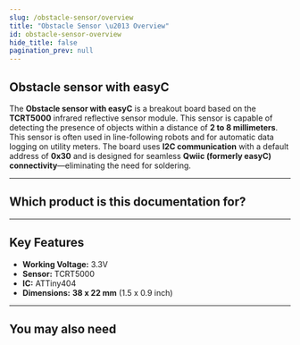 ```yaml
---
slug: /obstacle-sensor/overview
title: "Obstacle Sensor \u2013 Overview"
id: obstacle-sensor-overview
hide_title: false
pagination_prev: null
---
```

## Obstacle sensor with easyC

The **Obstacle sensor with easyC** is a breakout board based on the **TCRT5000** infrared reflective sensor module. This sensor is capable of detecting the presence of objects within a distance of **2 to 8 millimeters**. This sensor is often used in line-following robots and for automatic data logging on utility meters. The board uses **I2C communication** with a default address of **0x30** and is designed for seamless **Qwiic (formerly easyC) connectivity**—eliminating the need for soldering.

<CenteredImage src="/img/obstacle-sensor/333004.jpg" alt="Obstacle sensor with easyC" caption="Obstacle sensor with easyC" />

---

## Which product is this documentation for?

<QuickLink 
  title="Obstacle sensor with easyC" 
  description="333004"
  url="https://soldered.com/product/obstacle-sensor-with-easyc/"
  image="/img/obstacle-sensor/333004.jpg" 
/>

---

## Key Features
- **Working Voltage:** 3.3V
- **Sensor:** TCRT5000
- **IC:** ATTiny404
- **Dimensions:** **38 x 22 mm** (1.5 x 0.9 inch)

---

## You may also need

<QuickLink 
  title="Qwiic cable" 
  description="Qwiic (formerly easyC) compatible cables with connectors on both ends, available in various lengths."
  url="https://soldered.com/product/easyc-cable/"
  image="/img/333311.webp" 
/>  